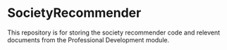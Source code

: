 # SocietyRecommender

This repository is for storing the society recommender code and relevent documents from the Professional Development module.
